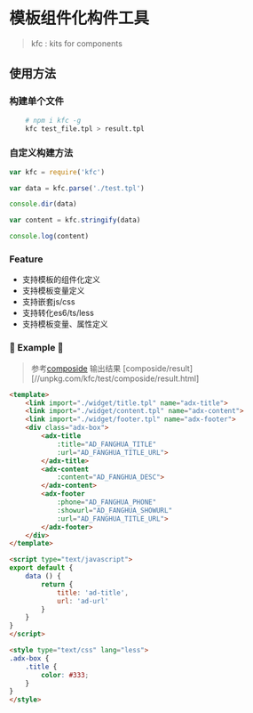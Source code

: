 # 模板组件化构件工具
> kfc : kits for components

## 使用方法

### 构建单个文件

```sh
    # npm i kfc -g
    kfc test_file.tpl > result.tpl
```

### 自定义构建方法

```js
var kfc = require('kfc')

var data = kfc.parse('./test.tpl')

console.dir(data)

var content = kfc.stringify(data)

console.log(content)
```
### Feature

- 支持模板的组件化定义
- 支持模板变量定义
- 支持嵌套js/css
- 支持转化es6/ts/less
- 支持模板变量、属性定义


### 🌰 Example 🌰

> 参考[composide](//unpkg.com/kfc/test/composide/)
> 输出结果 [composide/result][//unpkg.com/kfc/test/composide/result.html]

```html
<template>
    <link import="./widget/title.tpl" name="adx-title">
    <link import="./widget/content.tpl" name="adx-content">
    <link import="./widget/footer.tpl" name="adx-footer">
    <div class="adx-box">
        <adx-title
            :title="AD_FANGHUA_TITLE"
            :url="AD_FANGHUA_TITLE_URL">
        </adx-title>
        <adx-content
            :content="AD_FANGHUA_DESC">
        </adx-content>
        <adx-footer
            :phone="AD_FANGHUA_PHONE"
            :showurl="AD_FANGHUA_SHOWURL"
            :url="AD_FANGHUA_TITLE_URL"> 
        </adx-footer>
    </div>
</template>

<script type="text/javascript">
export default {
    data () {
        return {
            title: 'ad-title',
            url: 'ad-url'
        }
    }
}
</script>

<style type="text/css" lang="less">
.adx-box {
    .title {
        color: #333;
    }
}
</style>
```